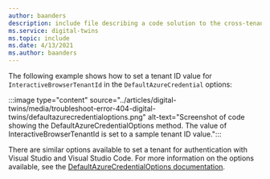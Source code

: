 ```yaml
---
author: baanders
description: include file describing a code solution to the cross-tenant limitation with Azure Digital Twins
ms.service: digital-twins
ms.topic: include
ms.date: 4/13/2021
ms.author: baanders
---
```


The following example shows how to set a tenant ID value for `InteractiveBrowserTenantId` in the `DefaultAzureCredential` options:

:::image type="content" source="../articles/digital-twins/media/troubleshoot-error-404-digital-twins/defaultazurecredentialoptions.png" alt-text="Screenshot of code showing the DefaultAzureCredentialOptions method. The value of InteractiveBrowserTenantId is set to a sample tenant ID value.":::

There are similar options available to set a tenant for authentication with Visual Studio and Visual Studio Code. For more information on the options available, see the [DefaultAzureCredentialOptions documentation](/dotnet/api/azure.identity.defaultazurecredentialoptions?view=azure-dotnet&preserve-view=true).